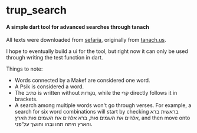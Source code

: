 # trup_search
#### A simple dart tool for advanced searches through tanach

All texts were downloaded from [sefaria](https://www.sefaria.org/texts/Tanakh), originally from [tanach.us](https://tanach.us).

I hope to eventually build a ui for the tool, but right now it can only be used through writing the test function in dart.

Things to note:
- Words connected by a Makef are considered one word.
- A Psik is considered a word.
- The כתיב is written without נקודות, while the קרי directly follows it in brackets.
- A search among multiple words won't go through verses. For example, a search for six word combinations will start by checking בראשית ברא אלהים את השמים ואת, ברא אלהים את השמים ואת הארץ, and then move onto והארץ היתה תהו ובהו וחושך על־פני.